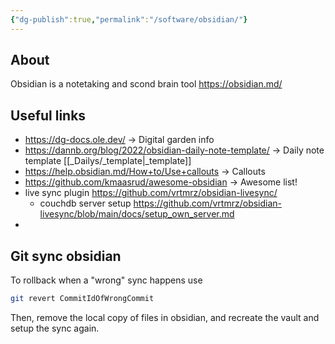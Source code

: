 ```yaml
---
{"dg-publish":true,"permalink":"/software/obsidian/"}
---
```


## About
Obsidian is a notetaking and scond brain tool
https://obsidian.md/

## Useful links

- https://dg-docs.ole.dev/ -> Digital garden info
- https://dannb.org/blog/2022/obsidian-daily-note-template/ -> Daily note template [[_Dailys/_template\|_template]]
- https://help.obsidian.md/How+to/Use+callouts -> Callouts
- https://github.com/kmaasrud/awesome-obsidian -> Awesome list!
- live sync plugin https://github.com/vrtmrz/obsidian-livesync/
	- couchdb server setup https://github.com/vrtmrz/obsidian-livesync/blob/main/docs/setup_own_server.md
- 

## Git sync obsidian

To rollback when a "wrong" sync happens use 

```bash
git revert CommitIdOfWrongCommit
```
Then, remove the local copy of files in obsidian, and recreate the vault and setup the sync again.